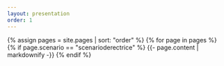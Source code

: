 ```yaml
---
layout: presentation
order: 1
---
```


{% assign pages = site.pages | sort: "order" %}
{% for page in pages %}
 {% if page.scenario == "scenarioderectrice" %}
    {{- page.content | markdownify -}}
  {% endif %}